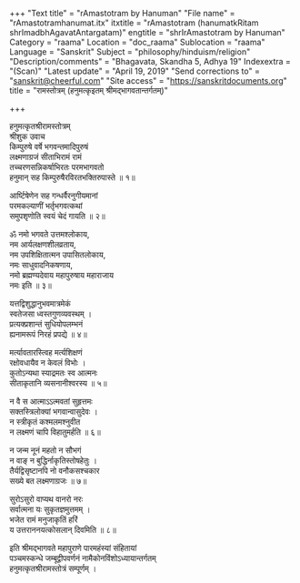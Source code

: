 +++
"Text title" = "rAmastotram by Hanuman"
"File name" = "rAmastotramhanumat.itx"
itxtitle = "rAmastotram (hanumatkRitam shrImadbhAgavatAntargatam)"
engtitle = "shrIrAmastotram by Hanuman"
Category = "raama"
Location = "doc_raama"
Sublocation = "raama"
Language = "Sanskrit"
Subject = "philosophy/hinduism/religion"
"Description/comments" = "Bhagavata, Skandha 5, Adhya 19"
Indexextra = "(Scan)"
"Latest update" = "April 19, 2019"
"Send corrections to" = "sanskrit@cheerful.com"
"Site access" = "https://sanskritdocuments.org"
title = "रामस्तोत्रम् (हनुमत्कृइतम् श्रीमद्भागवतान्तर्गतम्)"

+++
  
 हनुमत्कृतश्रीरामस्तोत्रम्   
श्रीशुक उवाच  
किम्पुरुषे वर्षे भगवन्तमादिपुरुषं  
लक्ष्मणाग्रजं सीताभिरामं रामं  
तच्चरणसन्निकर्षाभिरतः परमभागवतो  
हनुमान् सह किम्पुरुषैरविरतभक्तिरुपास्ते ॥ १॥  
  
आर्ष्टिषेणेन सह गन्धर्वैरनुगीयमानां  
परमकल्याणीं भर्तृभगवत्कथां  
समुपशृणोति स्वयं चेदं गायति ॥ २॥  
  
ॐ नमो भगवते उत्तमश्लोकाय,  
नम आर्यलक्षणशीलव्रताय,  
नम उपशिक्षितात्मन उपासितलोकाय,  
नमः साधुवादनिकषणाय,  
नमो ब्रह्मण्यदेवाय महापुरुषाय महाराजाय  
नमः इति ॥ ३॥  
  
यत्तद्विशुद्धानुभवमात्रमेकं  
     स्वतेजसा ध्वस्तगुणव्यवस्थम् ।  
प्रत्यक्प्रशान्तं सुधियोपलम्भनं  
     ह्यनामरूपं निरहं प्रपद्ये ॥ ४॥  
  
मर्त्यावतारस्त्विह मर्त्यशिक्षणं  
     रक्षोवधायैव न केवलं विभोः ।  
कुतोऽन्यथा स्याद्रमतः स्व आत्मनः  
     सीताकृतानि व्यसनानीश्वरस्य ॥ ५॥  
  
न वै स आत्माऽऽत्मवतां सुहृत्तमः  
     सक्तस्त्रिलोक्यां भगवान्वासुदेवः ।  
न स्त्रीकृतं कश्मलमश्नुवीत  
     न लक्ष्मणं चापि विहातुमर्हति ॥ ६॥  
  
न जन्म नूनं महतो न सौभगं  
     न वाङ् न बुद्धिर्नाकृतिस्तोषहेतुः ।  
तैर्यद्विसृष्टानपि नो वनौकसश्चकार  
     सख्ये बत लक्ष्मणाग्रजः ॥ ७॥  
  
सुरोऽसुरो वाप्यथ वानरो नरः  
     सर्वात्मना यः सुकृतज्ञमुत्तमम् ।  
भजेत रामं मनुजाकृतिं हरिं  
     य उत्तराननयत्कोसलान् दिवमिति ॥ ८॥  
  
इति श्रीमद्भागवते महापुराणे पारमहंस्यां संहितायां  
पञ्चमस्कन्धे जम्बूद्वीपवर्णनं नामैकोनविंशोऽध्यायान्तर्गतम्  
हनुमत्कृतश्रीरामस्तोत्रं सम्पूर्णम् ।  
  
  
  
